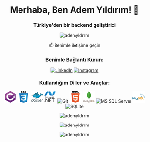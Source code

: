 <h1 align="center">Merhaba, Ben Adem Yıldırım! 👋</h1>
<h3 align="center">Türkiye'den bir backend geliştirici</h3>

<p align="center">
  <img src="https://komarev.com/ghpvc/?username=ademyldrrm&label=Profil%20görüntüleme&color=0e75b6&style=flat" alt="ademyldrrm" />
</p>

<p align="center">
  <a href="mailto:yldrmadem52@gmail.com">📫 Benimle iletişime geçin</a>
</p>

<h3 align="center">Benimle Bağlantı Kurun:</h3>
<p align="center">
  <a href="https://www.linkedin.com/in/adem-y%c4%b1ld%c4%b1r%c4%b1m-0abbba233/" target="_blank"><img src="https://raw.githubusercontent.com/rahuldkjain/github-profile-readme-generator/master/src/images/icons/Social/linked-in-alt.svg" alt="LinkedIn" height="30" width="40" /></a>
  <a href="https://instagram.com/adem.yldrrm" target="_blank"><img src="https://raw.githubusercontent.com/rahuldkjain/github-profile-readme-generator/master/src/images/icons/Social/instagram.svg" alt="Instagram" height="30" width="40" /></a>
</p>

<h3 align="center">Kullandığım Diller ve Araçlar:</h3>
<p align="center">
  <img src="https://raw.githubusercontent.com/devicons/devicon/master/icons/csharp/csharp-original.svg" alt="C#" width="40" height="40"/>
  <img src="https://raw.githubusercontent.com/devicons/devicon/master/icons/css3/css3-original-wordmark.svg" alt="CSS3" width="40" height="40"/>
  <img src="https://raw.githubusercontent.com/devicons/devicon/master/icons/docker/docker-original-wordmark.svg" alt="Docker" width="40" height="40"/>
  <img src="https://raw.githubusercontent.com/devicons/devicon/master/icons/dot-net/dot-net-original-wordmark.svg" alt=".NET" width="40" height="40"/>
  <img src="https://www.vectorlogo.zone/logos/git-scm/git-scm-icon.svg" alt="Git" width="40" height="40"/>
  <img src="https://raw.githubusercontent.com/devicons/devicon/master/icons/html5/html5-original-wordmark.svg" alt="HTML5" width="40" height="40"/>
  <img src="https://raw.githubusercontent.com/devicons/devicon/master/icons/mongodb/mongodb-original-wordmark.svg" alt="MongoDB" width="40" height="40"/>
  <img src="https://www.svgrepo.com/show/303229/microsoft-sql-server-logo.svg" alt="MS SQL Server" width="40" height="40"/>
  <img src="https://raw.githubusercontent.com/devicons/devicon/master/icons/mysql/mysql-original-wordmark.svg" alt="MySQL" width="40" height="40"/>
  <img src="https://www.vectorlogo.zone/logos/sqlite/sqlite-icon.svg" alt="SQLite" width="40" height="40"/>
</p>

<p align="center">
  <img src="https://github-readme-stats.vercel.app/api/top-langs?username=ademyldrrm&show_icons=true&locale=en&layout=compact" alt="ademyldrrm" />
</p>

<p align="center">
  <img src="https://github-readme-stats.vercel.app/api?username=ademyldrrm&show_icons=true&locale=en" alt="ademyldrrm" />
</p>

<p align="center">
  <img src="https://github-readme-streak-stats.herokuapp.com/?user=ademyldrrm&" alt="ademyldrrm" />
</p>
